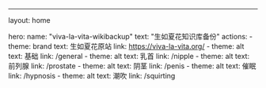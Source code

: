 ---
layout: home

hero:
  name: "viva-la-vita-wikibackup"
  text: "生如夏花知识库备份"
  actions:
    - theme: brand
      text: 生如夏花原站
      link: https://viva-la-vita.org/
    - theme: alt
      text: 基础
      link: /general
    - theme: alt
      text: 乳首
      link: /nipple
    - theme: alt
      text: 前列腺
      link: /prostate
    - theme: alt
      text: 阴茎
      link: /penis
    - theme: alt
      text: 催眠
      link: /hypnosis
    - theme: alt
      text: 潮吹
      link: /squirting

